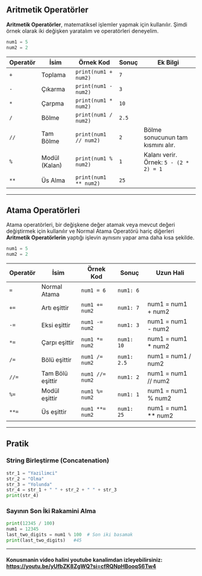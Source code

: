 ## Aritmetik Operatörler

**Aritmetik Operatörler**, matematiksel işlemler yapmak için kullanılır. Şimdi örnek olarak iki değişken yaratalım ve operatörleri deneyelim.

```python
num1 = 5
num2 = 2
```

| Operatör | İsim            | Örnek Kod         | Sonuç       | Ek Bilgi |
|----------|-----------------|-------------------|-------------|----------|
| `+`      | Toplama         | `print(num1 + num2)`   | `7`    |          |
| `-`      | Çıkarma         | `print(num1 - num2)`   | `3`    |          |
| `*`      | Çarpma          | `print(num1 * num2)`   | `10`   |          |
| `/`      | Bölme           | `print(num1 / num2)`   | `2.5`  |          |
| `//`     | Tam Bölme       | `print(num1 // num2)`  | `2`    | Bölme sonucunun tam kısmını alır. |
| `%`      | Modül (Kalan)   | `print(num1 % num2)`   | `1`    | Kalanı verir. Örnek: `5 - (2 * 2) = 1` |
| `**`     | Üs Alma         | `print(num1 ** num2)`  | `25`   |          |

___

## Atama Operatörleri

Atama operatörleri, bir değişkene değer atamak veya mevcut değeri değiştirmek için kullanılır ve Normal Atama Operatörü hariç diğerleri **Aritmetik Operatörlerin** yaptığı işlevin aynısını yapar ama daha kısa şekilde.

```python
num1 = 5
num2 = 2
```

| Operatör | İsim            | Örnek Kod         | Sonuç        |      Uzun Hali       |
|----------|-----------------|-------------------|--------------|----------------------|
| `=`      | Normal Atama    | `num1 = 6`        |  `num1: 6`   |                      |
| `+=`     | Artı eşittir    | `num1 += num2`    |  `num1: 7`   |  num1 = num1 + num2  |
| `-=`     | Eksi eşittir    | `num1 -= num2`    |  `num1: 3`   |  num1 = num1 - num2  |
| `*=`     | Çarpı eşittir   | `num1 *= num2`    |  `num1: 10`  |  num1 = num1 * num2  |
| `/=`     | Bölü eşittir    | `num1 /= num2`    |  `num1: 2.5` |  num1 = num1 / num2  |
| `//=`    | Tam Bölü eşittir| `num1 //= num2`   |  `num1: 2`   |  num1 = num1 // num2 |
| `%=`     | Modül eşittir   | `num1 %= num2`    |  `num1: 1`   |  num1 = num1 % num2  |
| `**=`    | Üs eşittir      | `num1 **= num2`   |  `num1: 25`  |  num1 = num1 ** num2 |               

___

## Pratik

### String Birleştirme (Concatenation)
```python
str_1 = "Yazilimci"
str_2 = "Olma"
str_3 = "Yolunda"
str_4 = str_1 + " " + str_2 + " " + str_3
print(str_4)
```

### Sayının Son İki Rakamini Alma
```python
print(12345 / 100)
num1 = 12345
last_two_digits = num1 % 100  # Son iki basamak
print(last_two_digits)   #45
```
___

#### Konusmanin video halini youtube kanalimdan izleyebilirsiniz: https://youtu.be/yUfbZK8ZgWQ?si=cfRQNpHBooqS6Tw4
